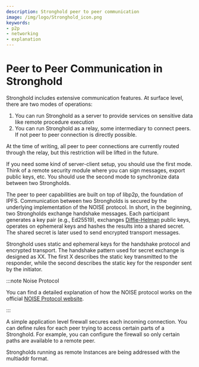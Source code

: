 ```yaml
---
description: Stronghold peer to peer communication 
image: /img/logo/Stronghold_icon.png
keywords:
- p2p
- networking
- explanation
---
```


# Peer to Peer Communication in Stronghold

Stronghold includes extensive communication features. At surface level, there are two modes of operations:

1. You can run Stronghold as a server to provide services on sensitive data like remote procedure execution
2. You can run Stronghold as a relay, some intermediary to connect peers. If not peer to peer connection is directly possible.

At the time of writing, all peer to peer connections are currently routed through the relay, but this restriction will be lifted in the future.

If you need some kind of server-client setup, you should use the first mode. Think of a remote security module where you can sign messages, export public keys, etc. You should use the second mode to synchronize data between two Strongholds.

The peer to peer capabilities are built on top of libp2p, the foundation of IPFS. Communication between two Strongholds is secured by the underlying implementation of the NOISE protocol. In short, in the beginning, two Strongholds exchange handshake messages. Each participant generates a key pair (e.g., Ed25519), exchanges [Diffie-Helman](https://en.wikipedia.org/wiki/Diffie%E2%80%93Hellman_key_exchange) public keys, operates on ephemeral keys and hashes the results into a shared secret. The shared secret is later used to send encrypted transport messages.

Stronghold uses static and ephemeral keys for the handshake protocol and encrypted transport. The handshake pattern used for secret exchange is designed as XX. The first X describes the static key transmitted to the responder, while the second describes the static key for the responder sent by the initiator.

:::note Noise Protocol

You can find a detailed explanation of how the NOISE protocol works on the official [NOISE Protocol website](http://www.noiseprotocol.org/).

:::

A simple application level firewall secures each incoming connection. You can define rules for each peer trying to access certain parts of a Stronghold. For example, you can configure the firewall so only certain paths are available to a remote peer.


Strongholds running as remote Instances are being addressed with the multiaddr format.